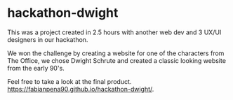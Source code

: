 # hackathon-dwight
This was a project created in 2.5 hours with another web dev and 3 UX/UI designers in our hackathon.

We won the challenge by creating a website for one of the characters from The Office, we chose 
Dwight Schrute and created a classic looking website from the early 90's.

Feel free to take a look at the final product.
https://fabianpena90.github.io/hackathon-dwight/.
